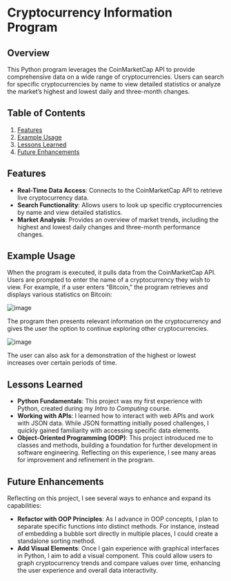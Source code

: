 # Cryptocurrency Information Program

## Overview

This Python program leverages the CoinMarketCap API to provide comprehensive data on a wide range of cryptocurrencies. Users can search for specific cryptocurrencies by name to view detailed statistics or analyze the market’s highest and lowest daily and three-month changes.

## Table of Contents

1. [Features](#features)
2. [Example Usage](#example-usage)
3. [Lessons Learned](#lessons-learned)
4. [Future Enhancements](#future-enhancements)

## Features

- **Real-Time Data Access**: Connects to the CoinMarketCap API to retrieve live cryptocurrency data.
- **Search Functionality**: Allows users to look up specific cryptocurrencies by name and view detailed statistics.
- **Market Analysis**: Provides an overview of market trends, including the highest and lowest daily changes and three-month performance changes.

## Example Usage

When the program is executed, it pulls data from the CoinMarketCap API. Users are prompted to enter the name of a cryptocurrency they wish to view. For example, if a user enters “Bitcoin,” the program retrieves and displays various statistics on Bitcoin:

![image](https://github.com/user-attachments/assets/03f29f95-68a1-4207-8836-5ae2f51cf6bc)


The program then presents relevant information on the cryptocurrency and gives the user the option to continue exploring other cryptocurrencies.

![image](https://github.com/user-attachments/assets/d9550bdf-6fd6-4ac8-a5a7-4667f2db89e5)

The user can also ask for a demonstration of the highest or lowest increases over certain periods of time. 

## Lessons Learned

- **Python Fundamentals**: This project was my first experience with Python, created during my *Intro to Computing* course.
- **Working with APIs**: I learned how to interact with web APIs and work with JSON data. While JSON formatting initially posed challenges, I quickly gained familiarity with accessing specific data elements.
- **Object-Oriented Programming (OOP)**: This project introduced me to classes and methods, building a foundation for further development in software engineering. Reflecting on this experience, I see many areas for improvement and refinement in the program.

## Future Enhancements

Reflecting on this project, I see several ways to enhance and expand its capabilities:

- **Refactor with OOP Principles**: As I advance in OOP concepts, I plan to separate specific functions into distinct methods. For instance, instead of embedding a bubble sort directly in multiple places, I could create a standalone sorting method.
- **Add Visual Elements**: Once I gain experience with graphical interfaces in Python, I aim to add a visual component. This could allow users to graph cryptocurrency trends and compare values over time, enhancing the user experience and overall data interactivity.

